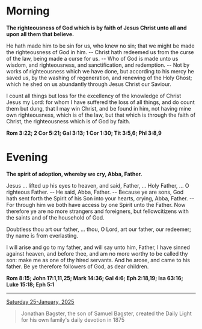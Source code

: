 # Morning

**The righteousness of God which is by faith of Jesus Christ unto all and upon all them that believe.**
 
He hath made him to be sin for us, who knew no sin; that we might be made the righteousness of God in him. -- Christ hath redeemed us from the curse of the law, being made a curse for us. -- Who of God is made unto us wisdom, and righteousness, and sanctification, and redemption. -- Not by works of righteousness which we have done, but according to his mercy he saved us, by the washing of regeneration, and renewing of the Holy Ghost; which he shed on us abundantly through Jesus Christ our Saviour.
 
I count all things but loss for the excellency of the knowledge of Christ Jesus my Lord: for whom I have suffered the loss of all things, and do count them but dung, that I may win Christ, and be found in him, not having mine own righteousness, which is of the law, but that which is through the faith of Christ, the righteousness which is of God by faith.  

**Rom 3:22; 2 Cor 5:21; Gal 3:13; 1 Cor 1:30; Tit 3:5,6; Phl 3:8,9**

# Evening

**The spirit of adoption, whereby we cry, Abba, Father.**
 
Jesus ... lifted up his eyes to heaven, and said, Father, ... Holy Father, ... O righteous Father. -- He said, Abba, Father. -- Because ye are sons, God hath sent forth the Spirit of his Son into your hearts, crying, Abba, Father. -- For through him we both have access by one Spirit unto the Father. Now therefore ye are no more strangers and foreigners, but fellowcitizens with the saints and of the household of God.
 
Doubtless thou art our father, ... thou, O Lord, art our father, our redeemer; thy name is from everlasting.
 
I will arise and go to my father, and will say unto him, Father, I have sinned against heaven, and before thee, and am no more worthy to be called thy son: make me as one of thy hired servants. And he arose, and came to his father. Be ye therefore followers of God, as dear children.  

**Rom 8:15; John 17:1,11,25; Mark 14:36; Gal 4:6; Eph 2:18,19; Isa 63:16; Luke 15:18; Eph 5:1**

---

[Saturday 25-January, 2025](https://t.me/s/daily_light)

> Jonathan Bagster, the son of Samuel Bagster, created the Daily Light for his own family's daily devotion in 1875

